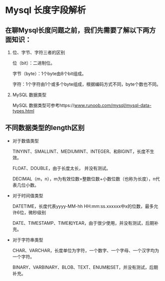 # Mysql 长度字段解析

## 在聊Mysql长度问题之前，我们先需要了解以下两方面知识：

1. 位、字节、字符三者的区别

   位（bit）：二进制位。

   字节（byte）：1个byte由8个bit组成。

   字符：1个字符由1个或多个byte组成，根据编码方式不同，byte个数也不同。

   

2. MySQL 数据类型

   MySQL 数据类型可参考https://www.runoob.com/mysql/mysql-data-types.html



## 不同数据类型的length区别

- 对于数值类型

  TINYINT、SMALLINT、MEDIUMINT、INTEGER、和BIGINT，长度不生效。

  FLOAT、DOUBLE，由于长度太长， 并没有测试。

  DECIMAL（m，n），m为有效位数=整数位数+小数位数（也称为长度），n代表几位小数。



- 对于时间值类型

  DATETIME，长度代表yyyy-MM-hh HH:mm:ss.xxxxxx中x的位数，最多允许6位，微秒级别

  DATE、TIMESTAMP、TIME和YEAR，由于很少使用，并没有测试，后期补充。



- 对于字符串类型

  CHAR、VARCHAR，长度单位为字符，一个数字、一个字母、一个汉字均为一个字符。

  BINARY、VARBINARY、BLOB、TEXT、ENUM和SET，并没有测试，后期补充。

